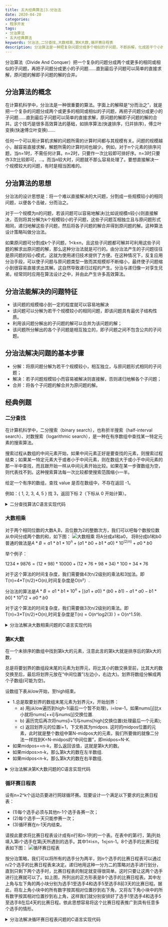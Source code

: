```yaml
---
title: 五大经典算法|3.分治法
date: 2020-04-20
categories:
- 程序开发
tags:
- 分治算法
- 五大经典算法
keywords: 分治法,二分查找,大数相乘,第K大数,循环赛日程表
description: 分治算法是一种把复杂问题分成多个相似的子问题，不断拆解，化成若干个小的子问题，对简单的子问题求解，原问题的解就是把子问题的解合并。本文讲解分治算法的概念、基本思路，以及在经典问题中的实际应用，配合代码，直观明了。
---
```

分治算法（Divide And Conquer）把一个复杂的问题分成两个或更多的相同或相似的子问题，再把子问题分成更小的子问题……直到最后子问题可以简单的直接求解，原问题的解即子问题的解的合并。


## 分治算法的概念
在计算机科学中，分治法是一种很重要的算法。字面上的解释是“分而治之”，就是把一个复杂的问题分成两个或更多的相同或相似的子问题，再把子问题分成更小的子问题……直到最后子问题可以简单的直接求解，原问题的解即子问题的解的合并。这个技巧是很多高效算法的基础，如排序算法(快速排序，归并排序)，傅立叶变换(快速傅立叶变换)……

任何一个可以用计算机求解的问题所需的计算时间都与其规模有关。问题的规模越小，越容易直接求解，解题所需的计算时间也越少。例如，对于n个元素的排序问题，当n=1时，不需任何计算。n=2时，只要作一次比较即可排好序。n=3时只要作3次比较即可，…。而当n较大时，问题就不那么容易处理了。要想直接解决一个规模较大的问题，有时是相当困难的。

## 分治算法的思想
分治法的设计思想是：将一个难以直接解决的大问题，分割成一些规模较小的相同问题，以便各个击破，分而治之。

对于一个规模为n的问题，若该问题可以容易地解决(比如说规模n较小)则直接解决，否则将其分解为k个规模较小的子问题，这些子问题互相独立且与原问题形式相同，递归地解这些子问题，然后将各子问题的解合并得到原问题的解。这种算法设计策略叫做分治法。

如果原问题可分割成k个子问题，1<k≤n，且这些子问题都可解并可利用这些子问题的解求出原问题的解，那么这种分治法就是可行的。由分治法产生的子问题往往是原问题的较小模式，这就为使用递归技术提供了方便。在这种情况下，反复应用分治手段，可以使子问题与原问题类型一致而其规模却不断缩小，最终使子问题缩小到很容易直接求出其解。这自然导致递归过程的产生。分治与递归像一对孪生兄弟，经常同时应用在算法设计之中，并由此产生许多高效算法。

## 分治法能解决的问题特征
* 该问题的规模缩小到一定的程度就可以容易地解决
* 该问题可以分解为若干个规模较小的相同问题，即该问题具有最优子结构性质。
* 利用该问题分解出的子问题的解可以合并为该问题的解；
* 该问题所分解出的各个子问题是相互独立的，即子问题之间不包含公共的子问题。

## 分治法解决问题的基本步骤
* 分解：将原问题分解为若干个规模较小，相互独立，与原问题形式相同的子问题；
* 解决：若子问题规模较小而容易被解决则直接解，否则递归地解各个子问题；
* 合并：将各个子问题的解合并为原问题的解。

## 经典例题
### 二分查找
在计算机科学中，二分搜索（binary search），也称折半搜索（half-interval search）、对数搜索（logarithmic search），是一种在有序数组中查找某一特定元素的搜索算法。

搜索过程从数组的中间元素开始，如果中间元素正好是要查找的元素，则搜索过程结束；如果某一特定元素大于或者小于中间元素，则在数组大于或小于中间元素的那一半中查找，而且跟开始一样从中间元素开始比较。如果在某一步骤数组为空，则代表找不到。这种搜索算法每一次比较都使搜索范围缩小一半。

给定一个有序的数组，查找 value 是否在数组中，不存在返回 -1。

例如：{ 1, 2, 3, 4, 5 } 找 3，返回下标 2（下标从 0 开始计算）。

<details>
  <summary>二分查找算法C语言实现代码</summary>

```C
#include<iostream>
using namespace std;
int a[100]={1,2,3,5,12,12,12,15,29,55};//数组中的数（由小到大）
int k;//要找的数字
int found(int x,int y) {
    int m=x+(y-x)/2;
    if (x>y) { //查找完毕没有找到答案，返回-1
        return -1;
    }

    if (a[m]==k)
        return m; //找到!返回位置.
    else if (a[m]>k)
        return found(x,m-1);//找左边
    else
        return found(m+1,y);//找右边

}

int main(){
    cin>>k;//输入要找的数字c语言把cin换为scanf即可
    cout<<found(0,9);//从数组a[0]到a[9]c语言把cout换为printf即可
    return 0;
}
```
</details>


### 大数相乘
对于两个相同位数的大数A,B，且位数为2的整数次方，我们可以吧每个数按位数从中间分成两个数的和，如下图：
![大数相乘](https://imzhanghao.oss-cn-qingdao.aliyuncs.com/img/大数相乘.png)
将A分成a1和a0， 将B分成b1和b0
普通的做法是$A*B=a1*b1*10^n+(a1*b0+b1*a0)*10^(2/n)+a0*b0$

举个例子：

$1234*9876=(12*98)*10000+(12*76+98*34)*100+34*76$

对于这个算法的时间复杂度，我们需要做4次n/2级别的乘法和3加法。即T(n)=4*T(n/2)+O(n),时间复杂度是O(n²）.

分治法的算法是$A*B=a1*b1*10^n+[(a1+a0)*(b0+b1)-a1*a0-b1*b0]*10^n/2+a0*b0$

对于这个算法的时间复杂度，我们需要做3次n/2级别的乘法。即T(n)=3*T(n/2)+O(n),时间复杂度是T(n) = O(n^log2(3) ) = O(n^1.59).

<details>
  <summary>分治法解决大数相乘问题的C语言实现代码</summary>

```C
string multiply(string num1, string num2) {
	int init_len = 4;
	if (num1.length() > 2 || num2.length() > 2) {
		int max_len = max(num1.length(), num2.length());
		while (init_len < max_len)	init_len *= 2;
		add_pre_zero(num1, init_len - num1.length());
		add_pre_zero(num2, init_len - num2.length());
	}
	if (num1.length() == 1) {
		add_pre_zero(num1, 1);
	}
	if (num2.length() == 1) {
		add_pre_zero(num2, 1);
	}
	int n = num1.length();

	string result;

	string a1, a0, b1, b0;
	if (n > 1) {
		a1 = num1.substr(0, n / 2);
		a0 = num1.substr(n / 2, n);
		b1 = num2.substr(0, n / 2);
		b0 = num2.substr(n / 2, n);
	}
	if (n == 2) {
		int x1 = atoi(a1.c_str());
		int x2 = atoi(a0.c_str());
		int y1 = atoi(b1.c_str());
		int y2 = atoi(b0.c_str());
		int z = (x1 * 10 + x2) * (y1 * 10 + y2);
		result = to_string(z);
	} else {
		string c2 = multiply(a1, b1);
		string c0 = multiply(a0, b0);
		string temp_c1_1 = add(a0, a1);
		string temp_c1_2 = add(b1, b0);
		string temp_c1_3 = add(c2, c0);
		string temp_c1 = multiply(temp_c1_1, temp_c1_2);
		string c1 = subtract(temp_c1, temp_c1_3);
		string s1 = add_last_zero(c1, n / 2);
		string s2 = add_last_zero(c2, n);
		result = add(add(s1, s2), c0);
	}
	return result;
}

```
</details>

### 第K大数
在一个未排序的数组中找到第k大的元素，注意此言的第k大就是排序后的第k大的数，

总是将要划界的数组段末尾的元素为划界元，将比其小的数交换至前，比其大的数交换至后，最后将划界元放在“中间位置”(左边小，右边大)。划界将数组分解成两个子数组(可能为空)。

设数组下表从low开始，至high结束。
- 1.总是取要划界的数组末尾元素为划界元x，开始划界：
    - a) 用j从low遍历到high-1(最后一个暂不处理)，i=low-1，如果nums[j]比x小就将nums[++i]与nums[j]交换位置.
    - b) 遍历完后再次将nums[i+1]与nums[high]交换位置(处理最后一个元素);
    - c) 返回划界元的位置i+1，下文称其为midpos.
这时的midpos位置的元素，此时就是整个数组中第N-midpos大的元素，我们所要做的就像二分法一样找到K=N-midpos的“中间位置”，即midpos=N-K.
- 如果midpos==n-k，那么返回该值，这就是第k大的数。
- 如果midpos>n-k，那么第k大的数在左半数组.
- 如果midpos<n-k，那么第k大的数在右半数组.

<details>
  <summary>分治法解决第K大数问题的C语言实现代码</summary>

``` C
//思路首先：
//快排划界，如果划界过程中当前划界元的中间位置就是k则找到了
//time,o(n*lg(k)),space,o(1)
class Solution {
public:
    //对数组vec，low到high的元素进行划界，并获取vec[high]的“中间位置”
    int quickPartion(vector<int> &vec, int low,int high) {
        int x = vec[high];
        int i = low - 1;
        for (int j = low; j <= high - 1; j++) {
            if (vec[j] <= x)//小于x的划到左边
                swap(vec,++i,j);
        }
        swap(vec,++i,high);//找到划界元的位置
        return i;//返回位置
    }

    //交换数组元素i和j的位置
    void swap(vector<int>& nums, int i, int j){
        int temp = nums[i];
        nums[i]=nums[j];
        nums[j]=temp;
    }

    int getQuickSortK(vector<int> &vec, int low,int high, int k) {
        if(low >= high) return vec[low];
        int  midpos = quickPartion(vec, low,high);   //对原数组vec[low]到vec[high]的元素进行划界
        if (midpos == vec.size() - k) //如果midpos==n-k，那么返回该值，这就是第k大的数
            return vec[midpos];
        else if (midpos < vec.size() - k) //如果midpos<n-k，那么第k大的数在右半数组
            return getQuickSortK(vec, midpos+1, high, k);
        else  //如果midpos>n-k，那么第k大的数在左半数组
            return getQuickSortK(vec, low, midpos-1, k);
    }

    int findKthLargest(vector<int>& nums, int k) {
        return getQuickSortK(nums,0,nums.size()-1,k);
    }
};

```
</details>

### 循环赛日程表
设有n=2^k个运动员要进行网球循环赛。现要设计一个满足以下要求的比赛日程表：
- (1)每个选手必须与其他n-1个选手各赛一次；
- (2)每个选手一天只能参赛一次；
- (3)循环赛在n-1天内结束。

请按此要求将比赛日程表设计成有n行和n-1列的一个表。在表中的第i行，第j列处填入第i个选手在第j天所遇到的选手。其中1≤i≤n，1≤j≤n-1。8个选手的比赛日程表如下图：
![循环赛日程表](https://imzhanghao.oss-cn-qingdao.aliyuncs.com/img/循环赛日程表.jpg)

按分治策略，我们可以将所有的选手分为两半，则n个选手的比赛日程表可以通过n/2个选手的比赛日程表来决定。递归地用这种一分为二的策略对选手进行划分，直到只剩下两个选手时，比赛日程表的制定就变得很简单。这时只要让这两个选手进行比赛就可以了。如上图，所列出的正方形表是8个选手的比赛日程表。其中左上角与左下角的两小块分别为选手1至选手4和选手5至选手8前3天的比赛日程。据此，将左上角小块中的所有数字按其相对位置抄到右下角，又将左下角小块中的所有数字按其相对位置抄到右上角，这样我们就分别安排好了选手1至选手4和选手5至选手8在后4天的比赛日程。依此思想容易将这个比赛日程表推广到具有任意多个选手的情形。


<details>
  <summary>分治法解决循环赛日程表问题的C语言实现代码</summary>

``` C

#include <cstdio>
using namespace std;
int a[10000][10000];
void table(int k, int n) {
    for(int i = 1; i <= n; i ++) {
        a[1][i] = i;
    }
    int m = 1;  //每次填充起始位置
    for(int s = 1; s <= k; s++) {
        n/=2;
        for(int t = 1; t <= n; t++)  //分的块数
            for(int i = m+1; i <= 2*m; i++)
                for(int j = m+1; j <= 2*m; j++) {
                    a[i][j+(t-1)*m*2] = a[i-m][j+(t-1)*m*2-m];  //右下角的值等于左上角的值
                    a[i][j+(t-1)*m*2-m] = a[i-m][j+(t-1)*m*2];  //左下角的值等于右上角的值
                    //printf("i = %d\t j+(t-1)*m*2 = %d\t j+(t-1)*m*2-m = %d\t, i-m=%d\n", i, j+(t-1)*m*2, j+(t-1)*m*2-m, i-m);
                }
        m *= 2; //更新填充起始位置
    }
}
int main() {
    int k;
    cin >> k;

    int n = 1;
    for(int i = 1; i <= k; i++)
        n *= 2;
    table(k, n);

    for(int i = 1; i <= n; i ++) {
        for(int j = 1; j <= n; j ++) {
            printf("%d%c", a[i][j], j!=n?' ':'\n');
        }
    }
    return 0;
}
```
</details>
